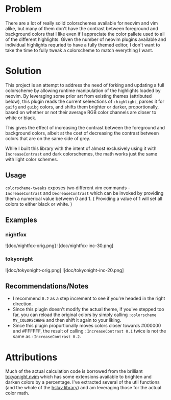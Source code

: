 # Problem

There are a lot of really solid colorschemes available for neovim and vim alike, but many of them don't have the contrast between foreground and background colors that I like even if I appreciate the color pallete used to all of the different highlights.  Given the number of neovim plugins available and individual highlights requried to have a fully themed editor, I don't want to take the time to fully tweak a colorscheme to match everything I want.

# Solution

This project is an attempt to address the need of forking and updating a full colorscheme by allowing runtime manipulation of the highlights loaded by neovim.  By leveraging some prior art from existing themes (attributed below), this plugin reads the current seleections of `:highlight`, parses it for `guifg` and `guibg` colors, and shifts them brighter or darker, proportionally, based on whether or not their average RGB color channels are closer to white or black.

This gives the effect of increasing the contrast between the foreground and background colors, albeit at the cost of decreasing the contrast between colors that are on the same side of grey.

While I built this library with the intent of almost exclusively using it with `IncreaseContrast` and dark colorschemes, the math works just the same with light color schemes.

## Usage

`colorscheme-tweaks` exposes two different vim commands - `IncreaseContrast` and `DecreaseContrast` which can be invoked by providing them a numerical value between 0 and 1.  ( Providing a value of 1 will set all colors to either black or white. )

## Examples

### nightfox

![doc/nightfox-orig.png] ![doc/nightfox-inc-30.png]

### tokyonight

![doc/tokyonight-orig.png] ![doc/tokyonight-inc-20.png]

## Recommendations/Notes

* I recommend `0.2` as a step increment to see if you're headed in the right direction.
* Since this plugin doesn't modify the actual theme, if you've stepped too far, you can reload the original colors by simply calling `:colorscheme MY_COLORSCHEME` and then shift it again to your liking.
* Since this plugin proportionally moves colors closer towards #000000 and #FFFFFF, the result of calling `:IncreaseContrast 0.1` twice is not the same as `:IncreaseContrast 0.2`.

# Attributions

Much of the actual calculation code is borrowed from the brilliant [tokyonight.nvim](https://github.com/folke/tokyonight.nvim) which has some extensions available to brighten and darken colors by a percentage. I've extracted several of the util functions (and the whole of the [hsluv library](https://github.com/hsluv/hsluv-lua)) and am leveraging those for the actual color math.

